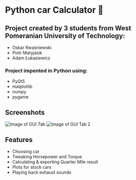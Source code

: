 # Python car Calculator 🚗

## Project created by 3 students from West Pomeranian University of Technology:

- Oskar Kwaśniewski
- Piotr Matyjasik
- Adam Łukasiewicz

### Project impented in Python using:

- PyQt5
- matplotlib
- numpy
- pygame

## Screenshots

![Image of GUI Tab](https://i.imgur.com/OnvGwsV.png)
![Image of GUI Tab 2](https://i.imgur.com/Yo2xMUC.png)

## Features

- Choosing car
- Tweaking Horsepower and Torque
- Calculating & exporting Quarter Mile result
- Plots for stock cars
- Playing back exhaust sounds
